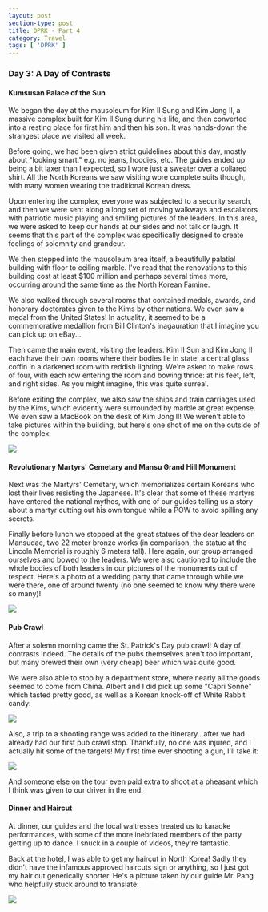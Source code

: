 ```yaml
---
layout: post
section-type: post
title: DPRK - Part 4
category: Travel
tags: [ 'DPRK' ]
---
```


### Day 3: A Day of Contrasts

#### Kumsusan Palace of the Sun

We began the day at the mausoleum for Kim Il Sung and Kim Jong Il, a massive
complex built for Kim Il Sung during his life, and then converted into a resting
place for first him and then his son. It was hands-down the strangest place
we visited all week.

Before going, we had been given strict guidelines about this day, mostly about
"looking smart," e.g. no jeans, hoodies, etc. The guides ended up being a bit laxer
than I expected, so I wore just a sweater over a collared shirt. All the North
Koreans we saw visiting wore complete suits though, with many women wearing the
traditional Korean dress. 

Upon entering the complex, everyone was subjected to a security search, and then
we were sent along a long set of moving walkways and escalators with patriotic
music playing and smiling pictures of the leaders. In this area, we were asked
to keep our hands at our sides and not talk or laugh. It seems that this part
of the complex was specifically designed to create feelings of solemnity and
grandeur.

We then stepped into the mausoleum area itself, a beautifully palatial building
with floor to ceiling marble. I've read that the renovations to this building
cost at least $100 million and perhaps several times more, occurring around the
same time as the North Korean Famine.

We also walked through several rooms that contained medals, awards, and honorary
doctorates given to the Kims by other nations. We even saw a medal from the
United States! In actuality, it seemed to be a commemorative medallion from
Bill Clinton's inagauration that I imagine you can pick up on eBay...

Then came the main event, visiting the leaders. Kim Il Sun and Kim Jong Il
each have their own rooms where their bodies lie in state: a central
glass coffin in a darkened room with reddish lighting. We're asked to make rows
of four, with each row entering the room and bowing thrice: at his feet, left, and
right sides. As you might imagine, this was quite surreal.

Before exiting the complex, we also saw the ships and train carriages used
by the Kims, which evidently were surrounded by marble at great expense.
We even saw a MacBook on the desk of Kim Jong Il! We weren't able to take
pictures within the building, but here's one shot of me on the outside of the
complex:

![](https://dl.dropboxusercontent.com/s/sdcefteq5kakrub/P3160150.JPG?dl=0)

#### Revolutionary Martyrs' Cemetary and Mansu Grand Hill Monument

Next was the Martyrs' Cemetary, which memorializes certain Koreans who lost
their lives resisting the Japanese. It's clear that some of these martyrs
have entered the national mythos, with one of our guides telling us a story
about a martyr cutting out his own tongue while a POW to avoid spilling
any secrets.

Finally before lunch we stopped at the great statues of the dear leaders
on Mansudae, two 22 meter bronze works (in comparison, the statue at the
Lincoln Memorial is roughly 6 meters tall). Here again, our group arranged
ourselves and bowed to the leaders. We were also cautioned to include
the whole bodies of both leaders in our pictures of the monuments out
of respect. Here's a photo of a wedding party that came through while
we were there, one of around twenty (no one seemed to know why there
were so many)!

![](https://dl.dropboxusercontent.com/s/lcomdn81dfk5nbm/IMG_20160316_234823.jpg?dl=0)

#### Pub Crawl

After a solemn morning came the St. Patrick's Day pub crawl! A day of contrasts
indeed. The details of the pubs themselves aren't too important, but many
brewed their own (very cheap) beer which was quite good.

We were also able to stop by a department store, where nearly all the goods
seemed to come from China. Albert and I did pick up some "Capri Sonne" which
tasted pretty good, as well as a Korean knock-off of White Rabbit candy:

![](https://dl.dropboxusercontent.com/s/suq30dxbrrjmiwn/IMG_20160317_025952.jpg?dl=0)

Also, a trip to a shooting range was added to the itinerary...after we had
already had our first pub crawl stop. Thankfully, no one was injured, and
I actually hit some of the targets! My first time ever shooting a gun, I'll
take it:

![](https://dl.dropboxusercontent.com/s/77njg847jgckvoi/P3170204.JPG?dl=0)

And someone else on the tour even paid extra to shoot at a pheasant which
I think was given to our driver in the end. 

#### Dinner and Haircut

At dinner, our guides and the local waitresses treated us to karaoke
performances, with some of the more inebriated members of the party
getting up to dance. I snuck in a couple of videos, they're fantastic.

Back at the hotel, I was able to get my haircut in North Korea! Sadly
they didn't have the infamous approved haircuts sign or anything, so I
just got my hair cut generically shorter. He's a picture taken by our guide
Mr. Pang who helpfully stuck around to translate:

![](https://dl.dropboxusercontent.com/s/d9qqem17jhouac7/P3170232.JPG?dl=0)